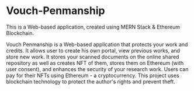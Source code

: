 # Vouch-Penmanship
This is a Web-based application, created using MERN Stack &amp; Ethereum Blockchain.

Vouch Penmanship is a Web-based application that protects your work and credits. It allows user to create his own portal, view previous works, and store new work. It stores your scanned documents on the online shared repository as well as creates NFT of them, stores them on Ethereum (with user consent), and enhances the security of your research work. Users can pay for their NFTs using Ethereum - a cryptocurrency. This project uses blockchain technology to protect the author's rights and prevent theft. 
